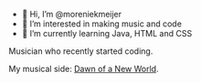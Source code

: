 - 👋 Hi, I’m @moreniekmeijer
- 👀 I’m interested in making music and code
- 🌱 I’m currently learning Java, HTML and CSS

Musician who recently started coding.

My musical side: [Dawn of a New World](https://linktr.ee/dawnofanewworld).

<!---
moreniekmeijer/moreniekmeijer is a ✨ special ✨ repository because its `README.md` (this file) appears on your GitHub profile.
You can click the Preview link to take a look at your changes.
--->
